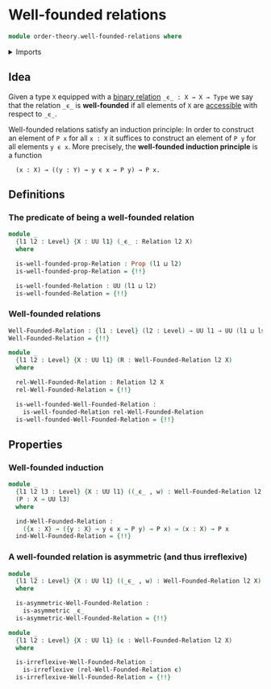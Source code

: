 # Well-founded relations

```agda
module order-theory.well-founded-relations where
```

<details><summary>Imports</summary>

```agda
open import foundation.action-on-identifications-functions
open import foundation.binary-relations
open import foundation.dependent-pair-types
open import foundation.function-extensionality
open import foundation.identity-types
open import foundation.negation
open import foundation.propositions
open import foundation.universe-levels

open import order-theory.accessible-elements-relations
```

</details>

## Idea

Given a type `X` equipped with a
[binary relation](foundation.binary-relations.md) `_ϵ_ : X → X → Type` we say
that the relation `_ϵ_` is **well-founded** if all elements of `X` are
[accessible](order-theory.accessible-elements-relations.md) with respect to
`_ϵ_`.

Well-founded relations satisfy an induction principle: In order to construct an
element of `P x` for all `x : X` it suffices to construct an element of `P y`
for all elements `y ϵ x`. More precisely, the **well-founded induction
principle** is a function

```text
  (x : X) → ((y : Y) → y ϵ x → P y) → P x.
```

## Definitions

### The predicate of being a well-founded relation

```agda
module _
  {l1 l2 : Level} {X : UU l1} (_ϵ_ : Relation l2 X)
  where

  is-well-founded-prop-Relation : Prop (l1 ⊔ l2)
  is-well-founded-prop-Relation = {!!}

  is-well-founded-Relation : UU (l1 ⊔ l2)
  is-well-founded-Relation = {!!}
```

### Well-founded relations

```agda
Well-Founded-Relation : {l1 : Level} (l2 : Level) → UU l1 → UU (l1 ⊔ lsuc l2)
Well-Founded-Relation = {!!}

module _
  {l1 l2 : Level} {X : UU l1} (R : Well-Founded-Relation l2 X)
  where

  rel-Well-Founded-Relation : Relation l2 X
  rel-Well-Founded-Relation = {!!}

  is-well-founded-Well-Founded-Relation :
    is-well-founded-Relation rel-Well-Founded-Relation
  is-well-founded-Well-Founded-Relation = {!!}
```

## Properties

### Well-founded induction

```agda
module _
  {l1 l2 l3 : Level} {X : UU l1} ((_ϵ_ , w) : Well-Founded-Relation l2 X)
  (P : X → UU l3)
  where

  ind-Well-Founded-Relation :
    ({x : X} → ({y : X} → y ϵ x → P y) → P x) → (x : X) → P x
  ind-Well-Founded-Relation = {!!}
```

### A well-founded relation is asymmetric (and thus irreflexive)

```agda
module _
  {l1 l2 : Level} {X : UU l1} ((_ϵ_ , w) : Well-Founded-Relation l2 X)
  where

  is-asymmetric-Well-Founded-Relation :
    is-asymmetric _ϵ_
  is-asymmetric-Well-Founded-Relation = {!!}

module _
  {l1 l2 : Level} {X : UU l1} (ϵ : Well-Founded-Relation l2 X)
  where

  is-irreflexive-Well-Founded-Relation :
    is-irreflexive (rel-Well-Founded-Relation ϵ)
  is-irreflexive-Well-Founded-Relation = {!!}
```
